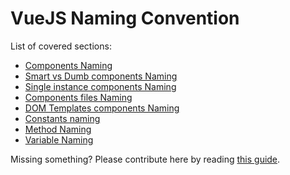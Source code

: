 # VueJS Naming Convention
List of covered sections:
* [Components Naming](../vuejs/components-naming.md)
* [Smart vs Dumb components Naming](../vuejs/smart-dumb-naming.md)
* [Single instance components Naming](../vuejs/single-instance-components.md)
* [Components files Naming](../vuejs/components-files-naming.md)
* [DOM Templates components Naming](../vuejs/dom-templates-components-naming.md)
* [Constants naming](../vuejs/constants-naming.md)
* [Method Naming](../vuejs/method-naming.md)
* [Variable Naming](../vuejs/variable-naming.md)

Missing something? Please contribute here by reading [this guide](../docs/CONTRIBUTING.html).
